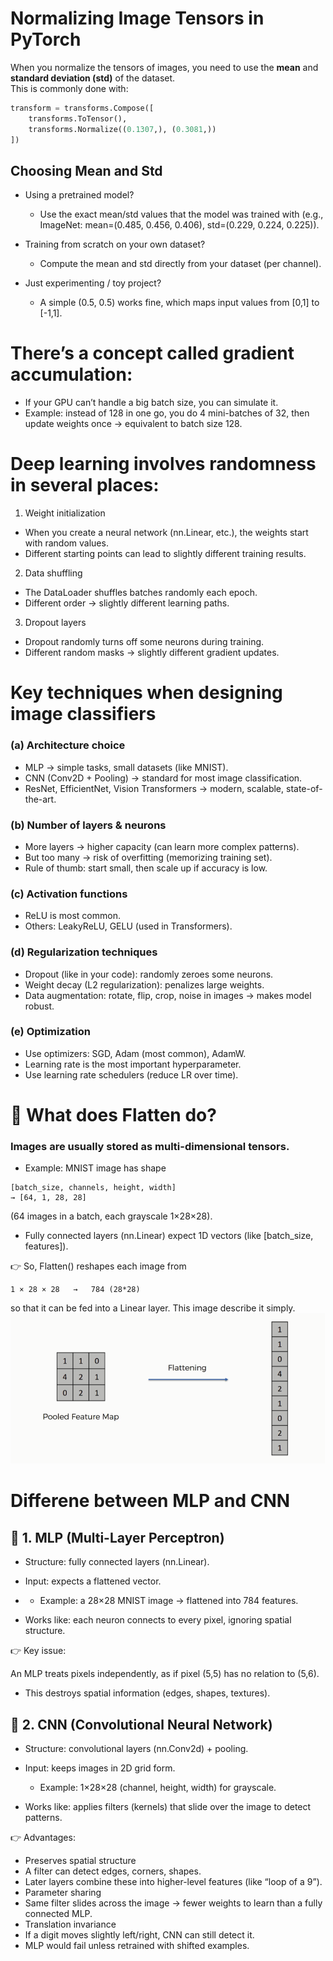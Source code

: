 # Normalizing Image Tensors in PyTorch

When you normalize the tensors of images, you need to use the **mean** and **standard deviation (std)** of the dataset.  
This is commonly done with:

```python
transform = transforms.Compose([
    transforms.ToTensor(),
    transforms.Normalize((0.1307,), (0.3081,))
])
```

## Choosing Mean and Std

- Using a pretrained model?
    - Use the exact mean/std values that the model was trained with (e.g., ImageNet: mean=(0.485, 0.456, 0.406), std=(0.229, 0.224, 0.225)).

- Training from scratch on your own dataset?
    - Compute the mean and std directly from your dataset (per channel).

- Just experimenting / toy project?
    - A simple (0.5, 0.5) works fine, which maps input values from [0,1] to [-1,1].



# There’s a concept called gradient accumulation:

- If your GPU can’t handle a big batch size, you can simulate it.
- Example: instead of 128 in one go, you do 4 mini-batches of 32, then update weights once → equivalent to batch size 128.


# Deep learning involves randomness in several places:

1. Weight initialization
- When you create a neural network (nn.Linear, etc.), the weights start with random values.
- Different starting points can lead to slightly different training results.

2. Data shuffling
- The DataLoader shuffles batches randomly each epoch.
- Different order → slightly different learning paths.

3. Dropout layers
- Dropout randomly turns off some neurons during training.
- Different random masks → slightly different gradient updates.

# Key techniques when designing image classifiers
### (a) Architecture choice
- MLP → simple tasks, small datasets (like MNIST).
- CNN (Conv2D + Pooling) → standard for most image classification.
- ResNet, EfficientNet, Vision Transformers → modern, scalable, state-of-the-art.

### (b) Number of layers & neurons
- More layers → higher capacity (can learn more complex patterns).
- But too many → risk of overfitting (memorizing training set).
- Rule of thumb: start small, then scale up if accuracy is low.

### (c) Activation functions
- ReLU is most common.
- Others: LeakyReLU, GELU (used in Transformers).

### (d) Regularization techniques
- Dropout (like in your code): randomly zeroes some neurons.
- Weight decay (L2 regularization): penalizes large weights.
- Data augmentation: rotate, flip, crop, noise in images → makes model robust.

### (e) Optimization
- Use optimizers: SGD, Adam (most common), AdamW.
- Learning rate is the most important hyperparameter.
- Use learning rate schedulers (reduce LR over time).


# 🔹 What does Flatten do?

### Images are usually stored as multi-dimensional tensors.
- Example: MNIST image has shape
```arduino
[batch_size, channels, height, width]
→ [64, 1, 28, 28]
```

(64 images in a batch, each grayscale 1×28×28).

- Fully connected layers (nn.Linear) expect 1D vectors (like [batch_size, features]).

👉 So, Flatten() reshapes each image from

```arduino
1 × 28 × 28   →   784 (28*28)  
```
so that it can be fed into a Linear layer.
This image describe it simply.
![Flattening](https://github.com/duelHunter/AI-ML/blob/main/number_classification/flattening_exmple.png)


# Differene between MLP and CNN
## 🔹 1. MLP (Multi-Layer Perceptron)

- Structure: fully connected layers (nn.Linear).
- Input: expects a flattened vector.
- - Example: a 28×28 MNIST image → flattened into 784 features.

- Works like: each neuron connects to every pixel, ignoring spatial structure.

👉 Key issue:

An MLP treats pixels independently, as if pixel (5,5) has no relation to (5,6).

- This destroys spatial information (edges, shapes, textures).

## 🔹 2. CNN (Convolutional Neural Network)

- Structure: convolutional layers (nn.Conv2d) + pooling.
- Input: keeps images in 2D grid form.
  - Example: 1×28×28 (channel, height, width) for grayscale.

- Works like: applies filters (kernels) that slide over the image to detect patterns.

👉 Advantages:
- Preserves spatial structure
- A filter can detect edges, corners, shapes.
- Later layers combine these into higher-level features (like “loop of a 9”).
- Parameter sharing
- Same filter slides across the image → fewer weights to learn than a fully connected MLP.
- Translation invariance
- If a digit moves slightly left/right, CNN can still detect it.
- MLP would fail unless retrained with shifted examples.